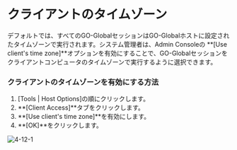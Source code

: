 # クライアントのタイムゾーン

デフォルトでは、すべてのGO-GlobalセッションはGO-Globalホストに設定されたタイムゾーンで実行されます。システム管理者は、Admin Consoleの **[Use client's time zone]**オプションを有効にすることで、GO-Globalセッションをクライアントコンピュータのタイムゾーンで実行するように選択できます。

### クライアントのタイムゾーンを有効にする方法

1. [Tools | Host Options]の順にクリックします。
2. **[Client Access]**タブをクリックします。
3. **[Use client's time zone]**を有効にします。
4. **[OK]**をクリックします。

![4-12-1](/img/4-12-1.png)
